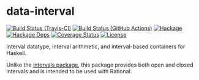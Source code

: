 data-interval
=============

[![Build Status (Travis-CI)](https://travis-ci.org/msakai/data-interval.svg?branch=master)](https://travis-ci.org/msakai/data-interval)
[![Build Status (GitHub Actions)](https://github.com/msakai/data-interval/workflows/build/badge.svg)](https://github.com/msakai/data-interval/actions)
[![Hackage](https://img.shields.io/hackage/v/data-interval.svg)](https://hackage.haskell.org/package/data-interval)
[![Hackage Deps](https://img.shields.io/hackage-deps/v/data-interval.svg)](https://packdeps.haskellers.com/feed?needle=data-interval)
[![Coverage Status](https://coveralls.io/repos/msakai/data-interval/badge.svg)](https://coveralls.io/r/msakai/data-interval)
[![License](https://img.shields.io/badge/License-BSD%203--Clause-blue.svg)](https://opensource.org/licenses/BSD-3-Clause)

Interval datatype, interval arithmetic, and interval-based containers for Haskell.

Unlike the [intervals package](<http://hackage.haskell.org/package/intervals>),
this package provides both open and closed intervals and is intended to be used
with Rational.
